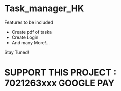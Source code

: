 # Task_manager_HK

Features to be included
<ul>
    <li>Create pdf of taska</li>
    <li>Create Login</li>
    <li>And many More!...</li>
</ul>

<p>Stay Tuned!</p>

<h1>SUPPORT THIS PROJECT : 7021263xxx GOOGLE PAY</h1>